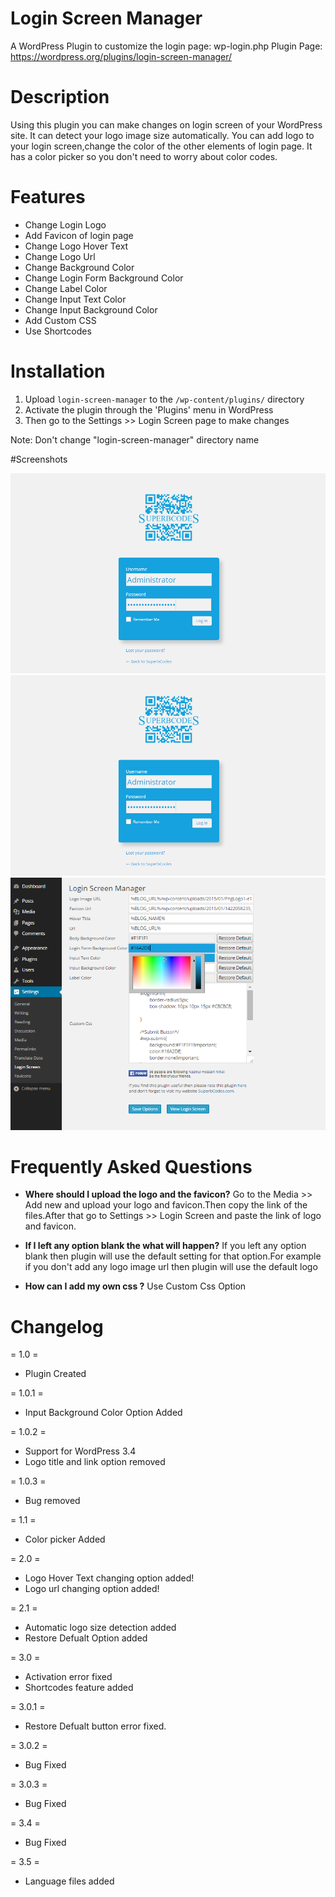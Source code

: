 # Login Screen Manager

A WordPress Plugin to customize the login page: wp-login.php
Plugin Page: https://wordpress.org/plugins/login-screen-manager/

# Description

Using this plugin you can make changes on login screen of your WordPress site. It can detect your logo image size automatically. You can add logo to your login screen,change the color of the other elements of login page. It has a color picker so you don't need to worry about color codes.

# Features

*   Change Login Logo
*	Add Favicon of login page
*	Change Logo Hover Text
*	Change Logo Url
*	Change Background Color
*	Change Login Form Background Color
*	Change Label Color
*	Change Input Text Color
*	Change Input Background Color
*	Add Custom CSS
*	Use Shortcodes

# Installation 
1. Upload `login-screen-manager` to the `/wp-content/plugins/` directory
2. Activate the plugin through the 'Plugins' menu in WordPress
3. Then go to the Settings >> Login Screen page to make changes

Note: Don't change "login-screen-manager" directory name

#Screenshots

![Screenshot](screenshot-1.png?raw=true "A Login Screen")
![Screenshot](screenshot-1.png?raw=true "Option Page")
![Screenshot](screenshot-2.png?raw=true "Favicon")

# Frequently Asked Questions

* **Where should I upload the logo and the favicon?**
Go to the Media >> Add new and upload your logo and favicon.Then copy the link of the files.After that go to Settings >> Login Screen and paste the link of  logo and favicon.

* **If I left any option blank the what will happen?**
If you left any option blank then plugin will use the default setting for that option.For example if you don't add any logo image url then plugin will use the default logo

*  **How can I add my own css ?**
Use Custom Css Option

# Changelog

= 1.0 =
* Plugin Created

= 1.0.1 =
* Input Background Color Option Added

= 1.0.2 =
* Support for WordPress 3.4
* Logo title and link option removed

= 1.0.3 =
* Bug removed

= 1.1 =
* Color picker Added

= 2.0 =
* Logo Hover Text changing option added!
* Logo url changing option added!

= 2.1 =
* Automatic logo size detection added
* Restore Defualt Option added



= 3.0 =
* Activation error fixed
* Shortcodes feature added

= 3.0.1 =
* Restore Defualt button error fixed.

= 3.0.2 =
*  Bug Fixed

= 3.0.3 =
*  Bug Fixed

= 3.4 =
*  Bug Fixed

= 3.5 =
*  Language files added
